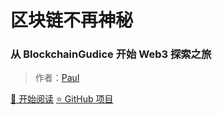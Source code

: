 # 区块链不再神秘  
### 从 BlockchainGudice 开始 Web3 探索之旅

> 作者：[Paul](https://x.com/PaulTalksCrypto)

[📘 开始阅读](README.md)
[⭐ GitHub 项目](https://github.com/PaulCoinmanlabs/blockchainGudice)
